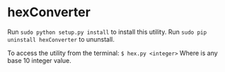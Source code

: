 # hexConverter

Run `sudo python setup.py install` to install this utility.
Run `sudo pip uninstall hexConverter` to ununstall.

To access the utility from the terminal:
`$ hex.py <integer>`
Where <integer> is any base 10 integer value.
